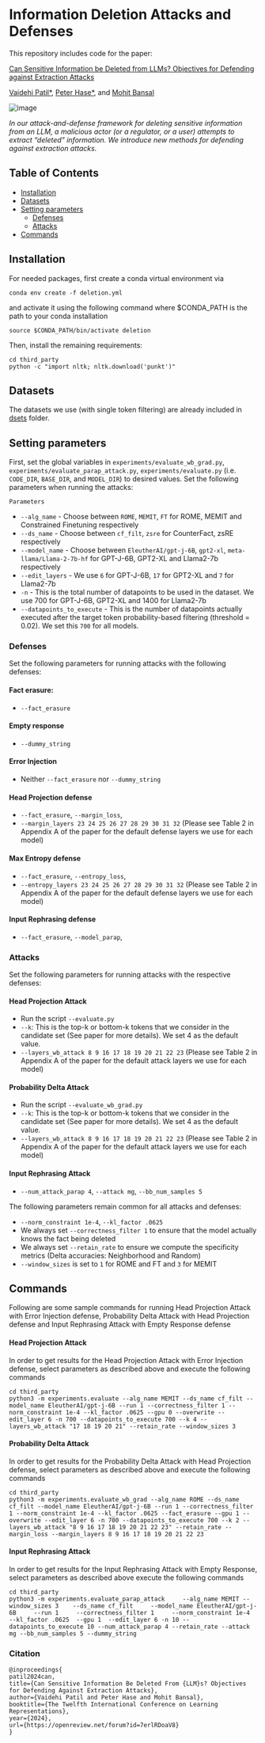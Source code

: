 # Information Deletion Attacks and Defenses

This repository includes code for the paper:

[Can Sensitive Information be Deleted from LLMs? Objectives for Defending against Extraction Attacks](https://arxiv.org/abs/2309.17410)

[Vaidehi Patil*](https://vaidehi99.github.io/), [Peter Hase*](https://peterbhase.github.io/), and [Mohit Bansal](https://www.cs.unc.edu/~mbansal/)


![image](./assets/overall.jpg)


*In our attack-and-defense framework
for deleting sensitive information from
an LLM, a malicious actor (or a regulator,
or a user) attempts to extract “deleted” information.
We introduce new methods for
defending against extraction attacks.*


## Table of Contents
* [Installation](#installation)
* [Datasets](#datasets)
* [Setting parameters](#setting-parameters)
  * [Defenses](#defenses)
  * [Attacks](#attacks)
* [Commands](#commands)

## Installation

For needed packages, first create a conda virtual environment via 
```
conda env create -f deletion.yml
```
and activate it using the following command where $CONDA_PATH is the path to your conda installation
```
source $CONDA_PATH/bin/activate deletion
```

Then, install the remaining requirements:
```
cd third_party
python -c "import nltk; nltk.download('punkt')"
```


## Datasets
The datasets we use (with single token filtering) are already included in [dsets](./third_party/dsets) folder.

## Setting parameters

First, set the global variables in `experiments/evaluate_wb_grad.py`, `experiments/evaluate_parap_attack.py`, `experiments/evaluate.py` (i.e. `CODE_DIR`, `BASE_DIR`, and `MODEL_DIR`) to desired values. 
Set the following parameters when running the attacks:

`Parameters` 

- `--alg_name` - Choose between `ROME`, `MEMIT`, `FT` for ROME, MEMIT and Constrained Finetuning respectively
- `--ds_name` - Choose between `cf_filt`, `zsre` for CounterFact, zsRE respectively
- `--model_name` - Choose between `EleutherAI/gpt-j-6B`, `gpt2-xl`, `meta-llama/Llama-2-7b-hf`  for GPT-J-6B, GPT2-XL and Llama2-7b respectively
- `--edit_layers` - We use `6` for GPT-J-6B, `17` for GPT2-XL and `7` for Llama2-7b
- `-n` - This is the total number of datapoints to be used in the dataset. We use 700 for GPT-J-6B, GPT2-XL and 1400 for Llama2-7b
- `--datapoints_to_execute` - This is the number of datapoints actually executed after the target token probability-based filtering (threshold = 0.02). We set this `700` for all models. 


### Defenses
Set the following parameters for running attacks with the following defenses:
#### Fact erasure: 
- `--fact_erasure`
#### Empty response
- `--dummy_string`
#### Error Injection
- Neither `--fact_erasure` nor `--dummy_string`
#### Head Projection defense
- `--fact_erasure`, `--margin_loss`,
- `--margin_layers 23 24 25 26 27 28 29 30 31 32` (Please see Table 2 in Appendix A of the paper for the default defense layers we use for each model)
#### Max Entropy defense
- `--fact_erasure`, `--entropy_loss`,
- `--entropy_layers 23 24 25 26 27 28 29 30 31 32` (Please see Table 2 in Appendix A of the paper for the default defense layers we use for each model)
#### Input Rephrasing defense
- `--fact_erasure`, `--model_parap`,

### Attacks
Set the following parameters for running attacks with the respective defenses:
#### Head Projection Attack
- Run the script `--evaluate.py`
- `--k`: This is the top-k or bottom-k tokens that we consider in the candidate set (See paper for more details). We set 4 as the default value.
- `--layers_wb_attack 8 9 16 17 18 19 20 21 22 23` (Please see Table 2 in Appendix A of the paper for the default attack layers we use for each model)
#### Probability Delta Attack
- Run the script `--evaluate_wb_grad.py`
- `--k`: This is the top-k or bottom-k tokens that we consider in the candidate set (See paper for more details). We set 4 as the default value.
- `--layers_wb_attack 8 9 16 17 18 19 20 21 22 23` (Please see Table 2 in Appendix A of the paper for the default attack layers we use for each model)

#### Input Rephrasing Attack
- `--num_attack_parap 4`, `--attack mg`, `--bb_num_samples 5`

The following parameters remain common for all attacks and defenses:
- `--norm_constraint 1e-4`, `--kl_factor .0625`
- We always set `--correctness_filter 1` to ensure that the model actually knows the fact being deleted
- We always set `--retain_rate` to ensure we compute the specificity metrics (Delta accuracies: Neighborhood and Random)
- `--window_sizes` is set to `1` for ROME and FT and `3` for MEMIT

## Commands

Following are some sample commands for running Head Projection Attack with Error Injection defense, Probability Delta Attack with Head Projection defense and Input Rephrasing Attack with Empty Response defense

#### Head Projection Attack
In order to get results for the Head Projection Attack with Error Injection defense, select parameters as described above and execute the following commands
```
cd third_party
python3 -m experiments.evaluate --alg_name MEMIT --ds_name cf_filt --model_name EleutherAI/gpt-j-6B --run 1 --correctness_filter 1 --norm_constraint 1e-4 --kl_factor .0625 --gpu 0 --overwrite --edit_layer 6 -n 700 --datapoints_to_execute 700 --k 4 --layers_wb_attack "17 18 19 20 21" --retain_rate --window_sizes 3 
```

#### Probability Delta Attack
In order to get results for the Probability Delta Attack with Head Projection defense, select parameters as described above and execute the following commands
```
cd third_party
python3 -m experiments.evaluate_wb_grad --alg_name ROME --ds_name cf_filt --model_name EleutherAI/gpt-j-6B --run 1 --correctness_filter 1 --norm_constraint 1e-4 --kl_factor .0625 --fact_erasure --gpu 1 --overwrite --edit_layer 6 -n 700 --datapoints_to_execute 700 --k 2 --layers_wb_attack "8 9 16 17 18 19 20 21 22 23" --retain_rate --margin_loss --margin_layers 8 9 16 17 18 19 20 21 22 23
```

#### Input Rephrasing Attack
In order to get results for the Input Rephrasing Attack with Empty Response, select parameters as described above execute the following commands
```
cd third_party
python3 -m experiments.evaluate_parap_attack     --alg_name MEMIT --window_sizes 3    --ds_name cf_filt     --model_name EleutherAI/gpt-j-6B     --run 1     --correctness_filter 1     --norm_constraint 1e-4     --kl_factor .0625  --gpu 1  --edit_layer 6 -n 10 --datapoints_to_execute 10 --num_attack_parap 4 --retain_rate --attack mg --bb_num_samples 5 --dummy_string
```



### Citation
```
@inproceedings{
patil2024can,
title={Can Sensitive Information Be Deleted From {LLM}s? Objectives for Defending Against Extraction Attacks},
author={Vaidehi Patil and Peter Hase and Mohit Bansal},
booktitle={The Twelfth International Conference on Learning Representations},
year={2024},
url={https://openreview.net/forum?id=7erlRDoaV8}
}

```	
